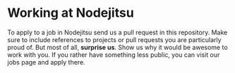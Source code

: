 # Working at Nodejitsu

To apply to a job in Nodejitsu send us a pull request in this repository.
Make sure to include references to projects or pull requests you are
particularly proud of. But most of all,
<strong>surprise us</strong>. Show us why it would be awesome to 
work with you. If you rather have something less public, you can 
visit our jobs page and apply there.
